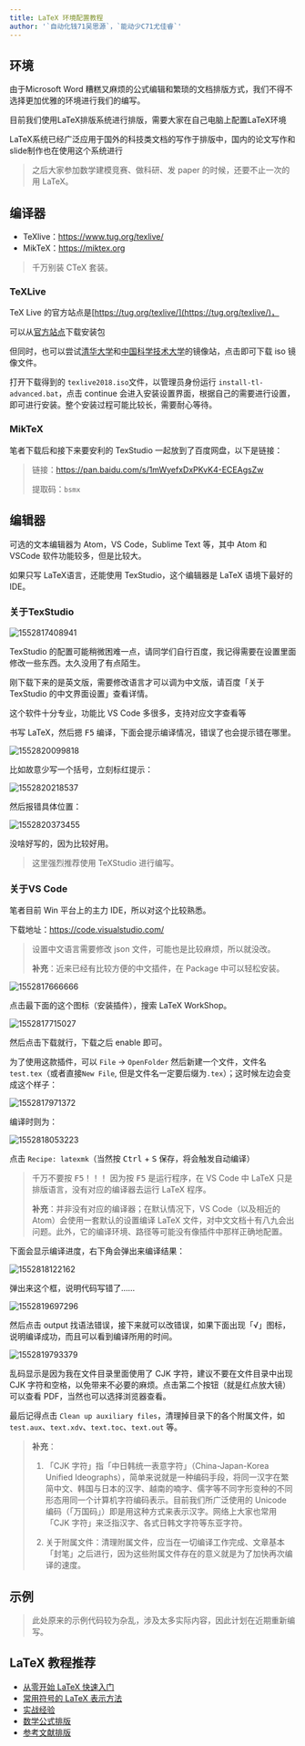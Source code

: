 ```yaml
---
title: LaTeX 环境配置教程
author: '`自动化钱71吴思源`，`能动少C71尤佳睿`'
---
```


## 环境

由于Microsoft Word 糟糕又麻烦的公式编辑和繁琐的文档排版方式，我们不得不选择更加优雅的环境进行我们的编写。

目前我们使用LaTeX排版系统进行排版，需要大家在自己电脑上配置LaTeX环境

LaTeX系统已经广泛应用于国外的科技类文档的写作于排版中，国内的论文写作和slide制作也在使用这个系统进行

> 之后大家参加数学建模竞赛、做科研、发 paper 的时候，还要不止一次的用 LaTeX。

## 编译器

- TeXlive：https://www.tug.org/texlive/
- MikTeX：https://miktex.org

> 千万别装 CTeX 套装。

### TeXLive

TeX Live 的官方站点是[https://tug.org/texlive/](https://tug.org/texlive/)，

可以从[官方站点](http://mirror.ctan.org/systems/texlive/Images/texlive2018.iso)下载安装包

但同时，也可以尝试[清华大学](https://mirrors.tuna.tsinghua.edu.cn/CTAN/systems/texlive/Images/texlive2018.iso)和[中国科学技术大学](https://mirrors.ustc.edu.cn/CTAN/systems/texlive/Images/texlive2018.iso)的镜像站，点击即可下载 iso 镜像文件。

打开下载得到的 `texlive2018.iso`文件，以管理员身份运行 `install-tl-advanced.bat`，点击 continue 会进入安装设置界面，根据自己的需要进行设置，即可进行安装。整个安装过程可能比较长，需要耐心等待。



### MikTeX

笔者下载后和接下来要安利的 TexStudio 一起放到了百度网盘，以下是链接：

> 链接：https://pan.baidu.com/s/1mWyefxDxPKvK4-ECEAgsZw
>
> 提取码：`bsmx`



## 编辑器

可选的文本编辑器为 Atom，VS Code，Sublime Text 等，其中 Atom 和 VSCode 软件功能较多，但是比较大。

如果只写 LaTeX语言，还能使用 TexStudio，这个编辑器是 LaTeX 语境下最好的 IDE。

### 关于TexStudio

![1552817408941](/img/latex-download/1552817408941.png)

TexStudio 的配置可能稍微困难一点，请同学们自行百度，我记得需要在设置里面修改一些东西。太久没用了有点陌生。

刚下载下来的是英文版，需要修改语言才可以调为中文版，请百度「关于 TexStudio 的中文界面设置」查看详情。

这个软件十分专业，功能比 VS Code 多很多，支持对应文字查看等

书写 LaTeX，然后摁 <kbd>F5</kbd> 编译，下面会提示编译情况，错误了也会提示错在哪里。

![1552820099818](/img/latex-download/1552820099818.png)

比如故意少写一个括号，立刻标红提示：

![1552820218537](/img/latex-download/1552820218537.png)

然后报错具体位置：

![1552820373455](/img/latex-download/1552820373455.png)

没啥好写的，因为比较好用。

> 这里强烈推荐使用 TeXStudio 进行编写。


### 关于VS Code

笔者目前 Win 平台上的主力 IDE，所以对这个比较熟悉。

下载地址：https://code.visualstudio.com/

> 设置中文语言需要修改 json 文件，可能也是比较麻烦，所以就没改。
>
> **补充**：近来已经有比较方便的中文插件，在 Package 中可以轻松安装。

![1552817666666](/img/latex-download/1552817666666.png)

点击最下面的这个图标（安装插件），搜索 LaTeX WorkShop。

![1552817715027](/img/latex-download/1552817715027.png)

然后点击下载就行，下载之后 enable 即可。

为了使用这款插件，可以 `File` -> `OpenFolder` 然后新建一个文件，文件名 `test.tex`（或者直接`New File`, 但是文件名一定要后缀为`.tex`）；这时候左边会变成这个样子：

![1552817971372](/img/latex-download/1552817971372.png)

编译时则为：

![1552818053223](/img/latex-download/1552818053223.png)

点击 `Recipe: latexmk`（当然按 <kbd>Ctrl</kbd> + <kbd>S</kbd> 保存，将会触发自动编译）

> 千万不要按 <kbd>F5</kbd>！！！ 因为按 <kbd>F5</kbd> 是运行程序，在 VS Code 中 LaTeX 只是排版语言，没有对应的编译器去运行 LaTeX 程序。
>
> **补充**：并非没有对应的编译器；在默认情况下，VS Code（以及相近的 Atom）会使用一套默认的设置编译 LaTeX 文件，对中文文档十有八九会出问题。此外，它的编译环境、路径等可能没有像插件中那样正确地配置。

下面会显示编译进度，右下角会弹出来编译结果：

![1552818122162](/img/latex-download/1552818122162.png)

弹出来这个框，说明代码写错了……

![1552819697296](/img/latex-download/1552819697296.png)

然后点击 output 找语法错误，接下来就可以改错误，如果下面出现「√」图标，说明编译成功，而且可以看到编译所用的时间。

![1552819793379](/img/latex-download/1552819793379.png)

乱码显示是因为我在文件目录里面使用了 CJK 字符，建议不要在文件目录中出现 CJK 字符和空格，以免带来不必要的麻烦。点击第二个按钮（就是红点放大镜）可以查看 PDF，当然也可以选择浏览器查看。

最后记得点击 `Clean up auxiliary files`，清理掉目录下的各个附属文件，如 `test.aux`、`text.xdv`、`text.toc`、`text.out` 等。

> **补充**：
>
> 1. 「CJK 字符」指「中日韩统一表意字符」（China-Japan-Korea Unified Ideographs），简单来说就是一种编码手段，将同一汉字在繁简中文、韩国与日本的汉字、越南的喃字、儒字等不同字形变种的不同形态用同一个计算机字符编码表示。目前我们所广泛使用的 Unicode 编码（「万国码」）即是用这种方式来表示汉字。网络上大家也常用「CJK 字符」来泛指汉字、各式日韩文字符等东亚字符。
>
> 2. 关于附属文件：清理附属文件，应当在一切编译工作完成、文章基本「封笔」之后进行，因为这些附属文件存在的意义就是为了加快再次编译的速度。

## 示例

> 此处原来的示例代码较为杂乱，涉及太多实际内容，因此计划在近期重新编写。


## LaTeX 教程推荐
- [从零开始 LaTeX 快速入门](http://liuchengxu.org/blog-cn/posts/quick-latex/)
- [常用符号的 LaTeX 表示方法](http://mohu.org/info/symbols/symbols.htm)
- [实战经验](https://blog.csdn.net/simple_the_best/article/details/51244631)
- [数学公式排版](https://zhuanlan.zhihu.com/p/24502400)
- [参考文献排版](https://zhuanlan.zhihu.com/p/25013341)

